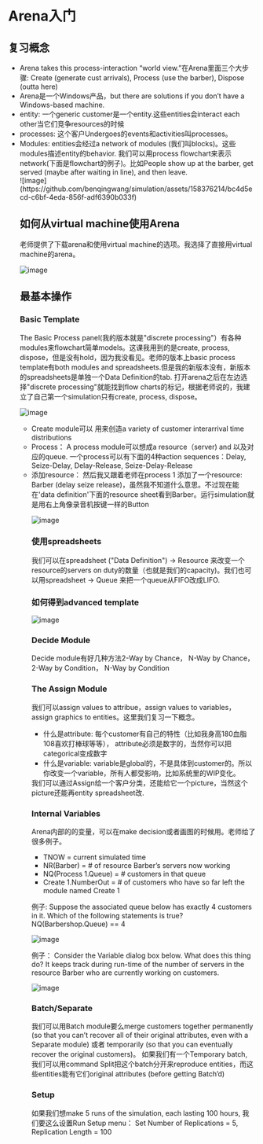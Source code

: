 <h1>Arena入门</h1>

<h2>复习概念</h2>

<ul>
  <li>Arena takes this process-interaction “world view.”在Arena里面三个大步骤: Create (generate cust arrivals), Process (use the barber), Dispose (outta here)</li>
  <li>Arena是一个Windows产品，but there are solutions if you don’t have a Windows-based machine.</li>
  <li>entity: 一个generic customer是一个entity.这些entities会interact each other当它们竞争resources的时候</li>
  <li>processes: 这个客户Undergoes的events和activities叫processes。</li>
  <li>Modules: entities会经过a network of modules (我们叫blocks)。这些modules描述entity的behavior. 我们可以用process flowchart来表示network(下面是flowchart的例子)。比如People show up at the barber, get served (maybe after waiting in line), and then leave.</li>
</u>
![image](https://github.com/benqingwang/simulation/assets/158376214/bc4d5ecd-c6bf-4eda-856f-adf6390b033f)

<h2>如何从virtual machine使用Arena</h2>
老师提供了下载arena和使用virtual machine的选项。我选择了直接用virtual machine的arena。

![image](https://github.com/benqingwang/simulation/assets/158376214/fa9ed3d0-d9be-413a-a08c-6c803bb5e8d9)

<h2>最基本操作</h2>
<h3> Basic Template </h3>
The Basic Process panel(我的版本就是"discrete processing"）有各种modules来flowchart简单models。这课我用到的是create, process, dispose，但是没有hold，因为我没看见。老师的版本上basic process template有both modules and spreadsheets.但是我的新版本没有，新版本的spreadsheets是单独一个Data Definition的tab. 打开arena之后在左边选择"discrete processing"就能找到flow charts的标记，根据老师说的，我建立了自己第一个simulation只有create, process, dispose。</li>

![image](https://github.com/benqingwang/simulation/assets/158376214/c50658bf-d3ed-4b9b-8ea6-625f02ab3aa6)
<ul>
  <li> Create module可以 用来创造a variety of customer interarrival time distributions</li>
  <li> Process： A process module可以想成a resource（server) and 以及对应的queue. 一个process可以有下面的4种action sequences：Delay, Seize-Delay, Delay-Release, Seize-Delay-Release</li>
  <li> 添加resource： 然后我又跟着老师在process 1 添加了一个resource: Barber (delay seize release)，虽然我不知道什么意思。不过现在能在'data definition'下面的resource sheet看到Barber。运行simulation就是用右上角像录音机按键一样的Button</li>

![image](https://github.com/benqingwang/simulation/assets/158376214/12b3e818-32ed-4f30-a082-353b93f9df95)

<h3>使用spreadsheets</h3>
我们可以在spreadsheet ("Data Definition") -> Resource 来改变一个resource的servers on duty的数量（也就是我们的capacity)。我们也可以用spreadsheet -> Queue 来把一个queue从FIFO改成LIFO. 
  
<h3>如何得到advanced template</h3>

![image](https://github.com/benqingwang/simulation/assets/158376214/3e328ce2-59be-4076-b788-377dd0a0b36e)

<h3> Decide Module </h3>
Decide module有好几种方法2-Way by Chance， N-Way by Chance， 2-Way by Condition， N-Way by Condition

<h3> The Assign Module </h3>
我们可以assign values to attribue，assign values to variables，assign graphics to entities。这里我们复习一下概念。<ul>
<li>什么是attribute: 每个customer有自己的特性（比如我身高180血脂108喜欢打棒球等等）， attribute必须是数字的，当然你可以把categorical变成数字</li>
<li>什么是variable: variable是global的，不是具体到customer的。所以你改变一个variable，所有人都受影响，比如系统里的WIP变化。</li></ul>
我们可以通过Assign给一个客户分类，还能给它一个picture，当然这个picture还能再entity spreadsheet改. 

<h3> Internal Variables </h3>
Arena内部的的变量，可以在make decision或者画图的时候用。老师给了很多例子。
<ul>
  <li>TNOW = current simulated time</li>
  <li>NR(Barber) = # of resource Barber’s servers now working</li>
  <li>NQ(Process 1.Queue) = # customers in that queue</li>
  <li>Create 1.NumberOut = # of customers who have so far left the module named Create 1</li>
</ul>

例子: Suppose the associated queue below has exactly 4 customers in it. Which of the following statements is true? NQ(Barbershop.Queue) == 4 </li>

![image](https://github.com/benqingwang/simulation/assets/158376214/46069fe3-27e0-47f2-9714-a0387fea2ce8)


例子： Consider the Variable dialog box below. What does this thing do? It keeps track during run-time of the number of servers in the resource Barber who are currently working on customers.

![image](https://github.com/benqingwang/simulation/assets/158376214/db756c62-ed8c-4f69-bcef-1f7fbc43512d)

<h3> Batch/Separate </h3>
我们可以用Batch module要么merge customers together permanently (so that you can’t recover all of their original attributes, even with a Separate module) 或者 temporarily (so that you can eventually recover the original customers)。
如果我们有一个Temporary batch, 我们可以用command Split把这个batch分开来reproduce entities，而这些entities能有它们original attributes (before getting Batch’d)

<h3>Setup </h3>
如果我们想make 5 runs of the simulation, each lasting 100 hours, 我们要这么设置Run Setup menu： Set Number of Replications = 5, Replication Length = 100
